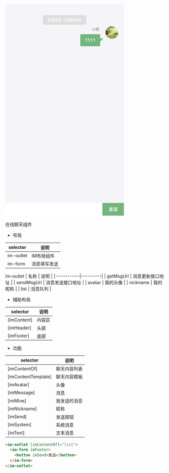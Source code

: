 ![preview](./docs/Iwe7Mobile.png)

在线聊天组件

* 布局

| selector  | 说明     |
|-----------|--------|
| im-outlet | IM布局组件 |
| im-form   | 消息填写发送 |

im-outlet
| 名称         | 说明       |
|------------|----------|
| getMsgUrl  | 消息更新接口地址 |
| sendMsgUrl | 消息发送接口地址 |
| avatar     | 我的头像     |
| nickname   | 我的昵称     |
| list       | 消息队列     |


* 辅助布局

| selector    | 说明  |
|-------------|-----|
| [imContent] | 内容区 |
| [imHeader]  | 头部  |
| [imFooter]  | 底部  |

* 功能

| selector            | 说明     |
|---------------------|--------|
| [imContentOf]       | 聊天内容列表 |
| [imContentTemplate] | 聊天内容模板 |
| [imAvatar]          | 头像     |
| [imMessage]         | 消息     |
| [imMine]            | 我发送的消息 |
| [imNickname]        | 昵称     |
| [imSend]            | 发送按钮   |
| [imSystem]          | 系统消息   |
| [imText]            | 文本消息   |

```html
<im-outlet [imContentOf]="list">
  <im-form imFooter>
    <button imSend>发送</button>
  </im-form>
</im-outlet>
```